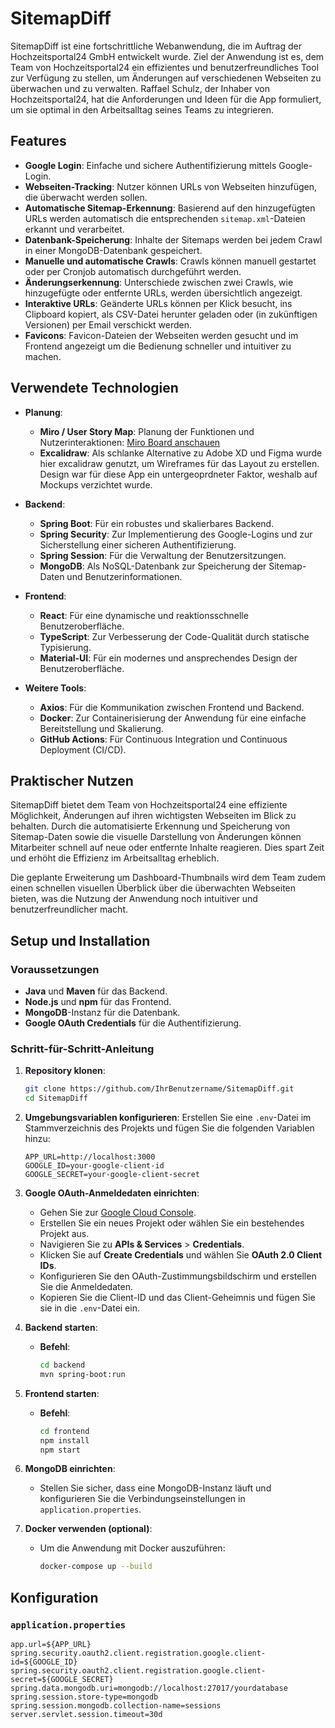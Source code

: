 # SitemapDiff

SitemapDiff ist eine fortschrittliche Webanwendung, die im Auftrag der Hochzeitsportal24 GmbH entwickelt wurde. Ziel der Anwendung ist es, dem Team von Hochzeitsportal24 ein effizientes und benutzerfreundliches Tool zur Verfügung zu stellen, um Änderungen auf verschiedenen Webseiten zu überwachen und zu verwalten. Raffael Schulz, der Inhaber von Hochzeitsportal24, hat die Anforderungen und Ideen für die App formuliert, um sie optimal in den Arbeitsalltag seines Teams zu integrieren.

## Features

- **Google Login**: Einfache und sichere Authentifizierung mittels Google-Login.
- **Webseiten-Tracking**: Nutzer können URLs von Webseiten hinzufügen, die überwacht werden sollen.
- **Automatische Sitemap-Erkennung**: Basierend auf den hinzugefügten URLs werden automatisch die entsprechenden `sitemap.xml`-Dateien erkannt und verarbeitet.
- **Datenbank-Speicherung**: Inhalte der Sitemaps werden bei jedem Crawl in einer MongoDB-Datenbank gespeichert.
- **Manuelle und automatische Crawls**: Crawls können manuell gestartet oder per Cronjob automatisch durchgeführt werden.
- **Änderungserkennung**: Unterschiede zwischen zwei Crawls, wie hinzugefügte oder entfernte URLs, werden übersichtlich angezeigt.
- **Interaktive URLs**: Geänderte URLs können per Klick besucht, ins Clipboard kopiert, als CSV-Datei herunter geladen oder (in zukünftigen Versionen) per Email verschickt werden.
- **Favicons**: Favicon-Dateien der Webseiten werden gesucht und im Frontend angezeigt um die Bedienung schneller und intuitiver zu machen.

## Verwendete Technologien

- **Planung**:
  - **Miro / User Story Map**: Planung der Funktionen und Nutzerinteraktionen: [Miro Board anschauen](https://miro.com/app/board/uXjVK_phI4Q=/)
  - **Excalidraw**: Als schlanke Alternative zu Adobe XD und Figma wurde hier excalidraw genutzt, um Wireframes für das Layout zu erstellen. Design war für diese App ein untergeoprdneter Faktor, weshalb auf Mockups verzichtet wurde.
 
- **Backend**:
  - **Spring Boot**: Für ein robustes und skalierbares Backend.
  - **Spring Security**: Zur Implementierung des Google-Logins und zur Sicherstellung einer sicheren Authentifizierung.
  - **Spring Session**: Für die Verwaltung der Benutzersitzungen.
  - **MongoDB**: Als NoSQL-Datenbank zur Speicherung der Sitemap-Daten und Benutzerinformationen.

- **Frontend**:
  - **React**: Für eine dynamische und reaktionsschnelle Benutzeroberfläche.
  - **TypeScript**: Zur Verbesserung der Code-Qualität durch statische Typisierung.
  - **Material-UI**: Für ein modernes und ansprechendes Design der Benutzeroberfläche.

- **Weitere Tools**:
  - **Axios**: Für die Kommunikation zwischen Frontend und Backend.
  - **Docker**: Zur Containerisierung der Anwendung für eine einfache Bereitstellung und Skalierung.
  - **GitHub Actions**: Für Continuous Integration und Continuous Deployment (CI/CD).

## Praktischer Nutzen

SitemapDiff bietet dem Team von Hochzeitsportal24 eine effiziente Möglichkeit, Änderungen auf ihren wichtigsten Webseiten im Blick zu behalten. Durch die automatisierte Erkennung und Speicherung von Sitemap-Daten sowie die visuelle Darstellung von Änderungen können Mitarbeiter schnell auf neue oder entfernte Inhalte reagieren. Dies spart Zeit und erhöht die Effizienz im Arbeitsalltag erheblich.

Die geplante Erweiterung um Dashboard-Thumbnails wird dem Team zudem einen schnellen visuellen Überblick über die überwachten Webseiten bieten, was die Nutzung der Anwendung noch intuitiver und benutzerfreundlicher macht.

## Setup und Installation

### Voraussetzungen

- **Java** und **Maven** für das Backend.
- **Node.js** und **npm** für das Frontend.
- **MongoDB**-Instanz für die Datenbank.
- **Google OAuth Credentials** für die Authentifizierung.

### Schritt-für-Schritt-Anleitung

1. **Repository klonen**:
    ```bash
    git clone https://github.com/IhrBenutzername/SitemapDiff.git
    cd SitemapDiff
    ```

2. **Umgebungsvariablen konfigurieren**:
   Erstellen Sie eine `.env`-Datei im Stammverzeichnis des Projekts und fügen Sie die folgenden Variablen hinzu:
    ```plaintext
    APP_URL=http://localhost:3000
    GOOGLE_ID=your-google-client-id
    GOOGLE_SECRET=your-google-client-secret
    ```

3. **Google OAuth-Anmeldedaten einrichten**:
   - Gehen Sie zur [Google Cloud Console](https://console.cloud.google.com/).
   - Erstellen Sie ein neues Projekt oder wählen Sie ein bestehendes Projekt aus.
   - Navigieren Sie zu **APIs & Services** > **Credentials**.
   - Klicken Sie auf **Create Credentials** und wählen Sie **OAuth 2.0 Client IDs**.
   - Konfigurieren Sie den OAuth-Zustimmungsbildschirm und erstellen Sie die Anmeldedaten.
   - Kopieren Sie die Client-ID und das Client-Geheimnis und fügen Sie sie in die `.env`-Datei ein.

4. **Backend starten**:
    - **Befehl**:
        ```bash
        cd backend
        mvn spring-boot:run
        ```

5. **Frontend starten**:
    - **Befehl**:
        ```bash
        cd frontend
        npm install
        npm start
        ```

6. **MongoDB einrichten**:
    - Stellen Sie sicher, dass eine MongoDB-Instanz läuft und konfigurieren Sie die Verbindungseinstellungen in `application.properties`.

7. **Docker verwenden (optional)**:
    - Um die Anwendung mit Docker auszuführen:
        ```bash
        docker-compose up --build
        ```

## Konfiguration

### `application.properties`

```properties
app.url=${APP_URL}
spring.security.oauth2.client.registration.google.client-id=${GOOGLE_ID}
spring.security.oauth2.client.registration.google.client-secret=${GOOGLE_SECRET}
spring.data.mongodb.uri=mongodb://localhost:27017/yourdatabase
spring.session.store-type=mongodb
spring.session.mongodb.collection-name=sessions
server.servlet.session.timeout=30d
